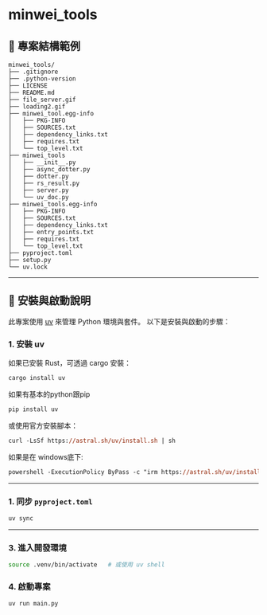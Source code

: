 # minwei_tools

## 📁 專案結構範例

```
minwei_tools/
├── .gitignore
├── .python-version
├── LICENSE
├── README.md
├── file_server.gif
├── loading2.gif
├── minwei_tool.egg-info
│   ├── PKG-INFO
│   ├── SOURCES.txt
│   ├── dependency_links.txt
│   ├── requires.txt
│   └── top_level.txt
├── minwei_tools
│   ├── __init__.py
│   ├── async_dotter.py
│   ├── dotter.py
│   ├── rs_result.py
│   ├── server.py
│   └── uv_doc.py
├── minwei_tools.egg-info
│   ├── PKG-INFO
│   ├── SOURCES.txt
│   ├── dependency_links.txt
│   ├── entry_points.txt
│   ├── requires.txt
│   └── top_level.txt
├── pyproject.toml
├── setup.py
└── uv.lock
```

---

## 🚀 安裝與啟動說明

此專案使用 [uv](https://github.com/astral-sh/uv) 來管理 Python 環境與套件。
以下是安裝與啟動的步驟：

### 1. 安裝 uv

如果已安裝 Rust，可透過 cargo 安裝：

```bash
cargo install uv
```

如果有基本的python跟pip

```bash
pip install uv
```

或使用官方安裝腳本：

```ps
curl -LsSf https://astral.sh/uv/install.sh | sh
```

如果是在 windows底下:
```ps
powershell -ExecutionPolicy ByPass -c "irm https://astral.sh/uv/install.ps1 | iex"
```

---

### 1. 同步 `pyproject.toml` 

```bash
uv sync
```

---

### 3. 進入開發環境

```bash
source .venv/bin/activate   # 或使用 uv shell
```

### 4. 啟動專案
```bash
uv run main.py
```

